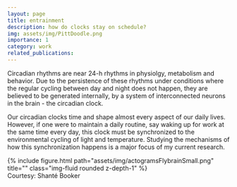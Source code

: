 ```yaml
---
layout: page
title: entrainment
description: how do clocks stay on schedule?
img: assets/img/PittDoodle.png
importance: 1
category: work
related_publications: 
---
```


Circadian rhythms are near 24-h rhythms in physiolgy, metabolism and behavior. Due to the persistence of these rhythms under conditions where the regular cycling between day and night does not happen, they are believed to be generated internally, by a system of interconnected neurons in the brain - the circadian clock.

Our circadian clocks time and shape almost every aspect of our daily lives. However, if one were to maintain a daily routine, say waking up for work at the same time every day, this clock must be synchronized to the environmental cycling of light and temperature. Studying the mechanisms of how this synchronization happens is a major focus of my current research.

<div class="row">
    <div class="col-sm mt-3 mt-md-0">
        {% include figure.html path="assets/img/actogramsFlybrainSmall.png" title="" class="img-fluid rounded z-depth-1" %}
    </div>
</div>
<div class="caption">
    Courtesy: Shanté Booker
</div>
